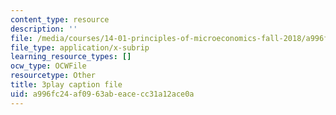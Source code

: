 ```yaml
---
content_type: resource
description: ''
file: /media/courses/14-01-principles-of-microeconomics-fall-2018/a996fc24af0963abeacecc31a12ace0a_OkTw766oCs.srt
file_type: application/x-subrip
learning_resource_types: []
ocw_type: OCWFile
resourcetype: Other
title: 3play caption file
uid: a996fc24-af09-63ab-eace-cc31a12ace0a
---
```

